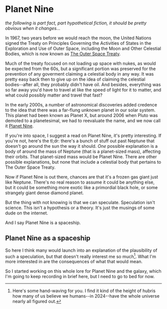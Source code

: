 # Planet Nine

_the following is part fact, part hypothetical fiction, it should be pretty obvious when it changes..._

In 1967, two years before we would reach the moon, the United Nations signed the Treaty on Principles Governing the Activities of States in the Exploration and Use of Outer Space, including the Moon and Other Celestial Bodies, which is now known as [The Outer Space Treaty][outerspace].

Much of the treaty focused on not loading up space with nukes, as would be expected from the 60s, but a significant portion was preserved for the prevention of any goverment claiming a celestial body in any way. 
It was pretty easy back then to give up on the idea of claiming the celestial bodies--after all, they probably didn't have oil.
And besides, everything was so far away you'd have to travel at like the speed of light for it to matter, and what could possibly matter and travel that fast?

In the early 2000s, a number of astronomical discoveries added credence to the idea that there was a far-flung unknown planet in our solar system.
This planet had been known as Planet X, but around 2006 when Pluto was demoted to a planetesimal, we had to reevaluate the name, and we now call it [Planet Nine][planetnine].

If you're into space, I suggest a read on Planet Nine, it's pretty interesting. 
If you're not, here's the tl;dr: there's a bunch of stuff out past Neptune that doesn't go around the sun the way it should.
_One_ possible explanation is a body of around the mass of Neptune (that is a planet-sized mass), affecting their orbits.
That planet-sized mass would be Planet Nine.
There are other possible explanations, but none that include a celestial body that pertains to The Outer Space Treaty.

Now if Planet Nine is out there, chances are that it's a frozen gas giant just like Neptune.
There's no real reason to assume it could be anything else, but it could be something more exotic like a primordial black hole, or some strangely giant dense diamond planet.

But the thing with not knowing is that we can speculate.
Speculation isn't science. 
This isn't a hypothesis or a theory.
It's just the musings of some dude on the internet.

And I say Planet Nine is a spaceship.

## Planet Nine as a spaceship

So here I think many would launch into an explanation of the plausibility of such a speculation, but that doesn't really interest me so much[^1].
What I'm more interested in are the consequences of what that would mean.

So I started working on this whole lore for Planet Nine and the galaxy, which I'm going to keep recording in brief here, but I need to go to bed for now.


[outerspace]: https://en.wikipedia.org/wiki/Outer_Space_Treaty
[planetnine]: https://en.wikipedia.org/wiki/Planet_Nine

[^1]: Here's some hand-waving for you. I find it kind of the height of hubris how many of us believe we humans--in 2024--have the whole universe nearly all figured out. 
